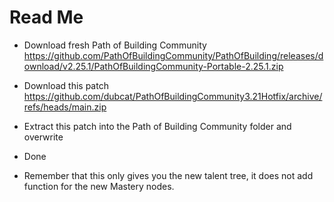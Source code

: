 # Read Me

- Download fresh Path of Building Community https://github.com/PathOfBuildingCommunity/PathOfBuilding/releases/download/v2.25.1/PathOfBuildingCommunity-Portable-2.25.1.zip

- Download this patch https://github.com/dubcat/PathOfBuildingCommunity3.21Hotfix/archive/refs/heads/main.zip

- Extract this patch into the Path of Building Community folder and overwrite

- Done

- Remember that this only gives you the new talent tree, it does not add function for the new Mastery nodes.
